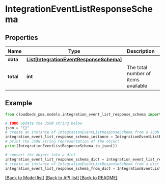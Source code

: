 # IntegrationEventListResponseSchema


## Properties

Name | Type | Description | Notes
------------ | ------------- | ------------- | -------------
**data** | [**List[IntegrationEventResponseSchema]**](IntegrationEventResponseSchema.md) |  | 
**total** | **int** | The total number of items available | 

## Example

```python
from cloudbeds_pms.models.integration_event_list_response_schema import IntegrationEventListResponseSchema

# TODO update the JSON string below
json = "{}"
# create an instance of IntegrationEventListResponseSchema from a JSON string
integration_event_list_response_schema_instance = IntegrationEventListResponseSchema.from_json(json)
# print the JSON string representation of the object
print(IntegrationEventListResponseSchema.to_json())

# convert the object into a dict
integration_event_list_response_schema_dict = integration_event_list_response_schema_instance.to_dict()
# create an instance of IntegrationEventListResponseSchema from a dict
integration_event_list_response_schema_from_dict = IntegrationEventListResponseSchema.from_dict(integration_event_list_response_schema_dict)
```
[[Back to Model list]](../README.md#documentation-for-models) [[Back to API list]](../README.md#documentation-for-api-endpoints) [[Back to README]](../README.md)


